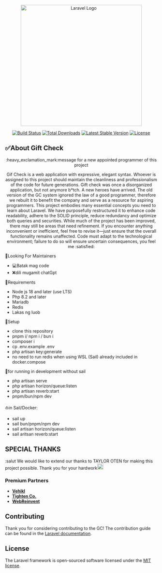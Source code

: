 <p align="center"><a href="https://laravel.com" target="_blank"><img src="https://i.giphy.com/J0IZzqRxvrcmdZ4LgD.webp" width="400" alt="Laravel Logo"></a></p>

<p align="center">
<a href="https://github.com/laravel/framework/actions"><img src="https://github.com/laravel/framework/workflows/tests/badge.svg" alt="Build Status"></a>
<a href="https://packagist.org/packages/laravel/framework"><img src="https://img.shields.io/packagist/dt/laravel/framework" alt="Total Downloads"></a>
<a href="https://packagist.org/packages/laravel/framework"><img src="https://img.shields.io/packagist/v/laravel/framework" alt="Latest Stable Version"></a>
<a href="https://packagist.org/packages/laravel/framework"><img src="https://img.shields.io/packagist/l/laravel/framework" alt="License"></a>
</p>

## :white_check_mark:About Gift Check
<p align="center">
:heavy_exclamation_mark:message for a new appointed programmer of this project
<p align="center">
Gif Check is a web application with expressive, elegant syntax. Whoever is assigned to this project should maintain the cleanliness and professionalism of the code for future generations. Gift check was once a disorganized application, but not anymore b*tch. A new heroes have arrived. The old version of the GC system ignored the law of a good programmer, therefore we rebuilt it to benefit the company and serve as a resource for aspiring programmers.
This project embodies many essential concepts you need to learn about Laravel. We have purposefully restructured it to enhance code readability, adhere to the SOLID principle, reduce redundancy and optimize both queries and securities. 
While much of the project has been improved, there may still be areas that need refinement. If you encounter anything inconvenient or inefficient, feel free to revise it—just ensure that the overall functionality remains unaffected. Code must adapt to the technological environment; failure to do so will ensure uncertain consequences, you feel me :satisfied:
</p>
</p>

:construction_worker:Looking For Maintainers 
- :computer:Batak mag code
- :x:dili mugamit chatGpt
  
:newspaper:Requirements
- Node js 18 and later (use LTS)
- Php 8.2 and later
- Mariadb
- Redis
- Lakas ng luob

:rocket:Setup
- clone this repository
- pnpm i/ npm i / bun i
- composer i
- cp .env.example .env
- php artisan key:generate
- no need to run redis when using WSL (Sail) already included in docker.compose 

🏃for running in development
without sail
- php artisan serve
- php artisan horizon/queue:listen
- php artisan reverb:start
- pnpm/bun/npm dev
  
⛵in Sail/Docker:
- sail up
- sail bun/pnpm/npm dev
- sail artisan horizon/queue:listen
- sail aritsan reverb:start

## SPECIAL THANKS
:salut
We would like to extend our thanks to TAYLOR OTEN for making this project possible. Thank you for your hardwork<a><img style="width:20px" src="https://images.emojiterra.com/google/noto-emoji/unicode-16.0/color/128px/1fae1.png" alt="Build Status"></a>

### Premium Partners

- **[Vehikl](https://vehikl.com/)**
- **[Tighten Co.](https://tighten.co)**
- **[WebReinvent](https://webreinvent.com/)**

## Contributing

Thank you for considering contributing to the GC! The contribution guide can be found in the [Laravel documentation](https://laravel.com/docs/contributions).

## License

The Laravel framework is open-sourced software licensed under the [MIT license](https://opensource.org/licenses/MIT).
